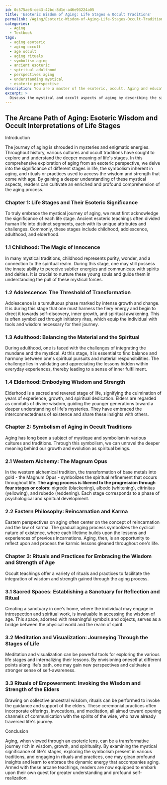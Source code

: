 ```yaml
---
id: 0c575ae8-ce43-42bc-8d1e-a46e93224a05
title: 'Esoteric Wisdom of Aging: Life Stages & Occult Traditions'
permalink: /Aging/Esoteric-Wisdom-of-Aging-Life-Stages-Occult-Traditions/
categories:
  - Aging
  - Textbook
tags:
  - aging esoteric
  - aging occult
  - age occult
  - aging rituals
  - symbolism aging
  - ancient esoteric
  - spiritual adulthood
  - perspectives aging
  - understanding mystical
  - esoteric perspective
description: You are a master of the esoteric, occult, Aging and education, you have written many textbooks on the subject in ways that provide students with rich and deep understanding of the subject. You are being asked to write textbook-like sections on a topic and you do it with full context, explainability, and reliability in accuracy to the true facts of the topic at hand, in a textbook style that a student would easily be able to learn from, in a rich, engaging, and contextual way. Always include relevant context (such as formulas and history), related concepts, and in a way that someone can gain deep insights from.
excerpt: > 
  Discuss the mystical and occult aspects of aging by describing the significance of different stages of life in esoteric teachings, exploring the symbolism behind aging in various traditions, and elaborating on rituals or practices that can be used to embrace the wisdom and strength that comes with age in a grimoire-style text.
---
```


## The Arcane Path of Aging: Esoteric Wisdom and Occult Interpretations of Life Stages

Introduction

The journey of aging is shrouded in mysteries and enigmatic energies. Throughout history, various cultures and occult traditions have sought to explore and understand the deeper meaning of life's stages. In this comprehensive exploration of aging from an esoteric perspective, we delve into the significance of different stages in life, the symbolism inherent in aging, and rituals or practices used to access the wisdom and strength that come with age. By gaining a deeper understanding of these mystical aspects, readers can cultivate an enriched and profound comprehension of the aging process.

### Chapter 1: Life Stages and Their Esoteric Significance

To truly embrace the mystical journey of aging, we must first acknowledge the significance of each life stage. Ancient esoteric teachings often divided human life into distinct segments, each with its unique attributes and challenges. Commonly, these stages include childhood, adolescence, adulthood, and elderhood.

### 1.1 Childhood: The Magic of Innocence

In many mystical traditions, childhood represents purity, wonder, and a connection to the spiritual realm. During this stage, one may still possess the innate ability to perceive subtler energies and communicate with spirits and deities. It is crucial to nurture these young souls and guide them in understanding the pull of these mystical forces.

### 1.2 Adolescence: The Threshold of Transformation

Adolescence is a tumultuous phase marked by intense growth and change. It is during this stage that one must harness the fiery energy and begin to direct it towards self-discovery, inner growth, and spiritual awakening. This is often symbolized through initiatory rites, which equip the individual with tools and wisdom necessary for their journey.

### 1.3 Adulthood: Balancing the Material and the Spiritual

During adulthood, one is faced with the challenges of integrating the mundane and the mystical. At this stage, it is essential to find balance and harmony between one's spiritual pursuits and material responsibilities. The challenge lies in validating and appreciating the lessons hidden within everyday experiences, thereby leading to a sense of inner fulfillment.

### 1.4 Elderhood: Embodying Wisdom and Strength

Elderhood is a sacred and revered stage of life, signifying the culmination of years of experience, growth, and spiritual dedication. Elders are regarded as conduits of divine wisdom, guiding the younger generations toward a deeper understanding of life's mysteries. They have embraced the interconnectedness of existence and share these insights with others.

### Chapter 2: Symbolism of Aging in Occult Traditions

Aging has long been a subject of mystique and symbolism in various cultures and traditions. Through this symbolism, we can unravel the deeper meaning behind our growth and evolution as spiritual beings.

### 2.1 Western Alchemy: The Magnum Opus

In the western alchemical tradition, the transformation of base metals into gold - the Magnum Opus - symbolizes the spiritual refinement that occurs throughout life. **The aging process is likened to the progression through four stages or colors**: nigredo (blackening), albedo (whitening), citrinitas (yellowing), and rubedo (reddening). Each stage corresponds to a phase of psychological and spiritual development.

### 2.2 Eastern Philosophy: Reincarnation and Karma

Eastern perspectives on aging often center on the concept of reincarnation and the law of karma. The gradual aging process symbolizes the cyclical nature of existence, where each lifetime builds upon the lessons and experiences of previous incarnations. Aging, then, is an opportunity to reflect upon and process the karmic lessons gleaned throughout one's life.

### Chapter 3: Rituals and Practices for Embracing the Wisdom and Strength of Age

Occult teachings offer a variety of rituals and practices to facilitate the integration of wisdom and strength gained through the aging process.

### 3.1 Sacred Spaces: Establishing a Sanctuary for Reflection and Ritual

Creating a sanctuary in one's home, where the individual may engage in introspection and spiritual work, is invaluable in accessing the wisdom of age. This space, adorned with meaningful symbols and objects, serves as a bridge between the physical world and the realm of spirit.

### 3.2 Meditation and Visualization: Journeying Through the Stages of Life

Meditation and visualization can be powerful tools for exploring the various life stages and internalizing their lessons. By envisioning oneself at different points along life's path, one may gain new perspectives and cultivate a stronger sense of self-awareness.

### 3.3 Rituals of Empowerment: Invoking the Wisdom and Strength of the Elders

Drawing on collective ancestral wisdom, rituals can be performed to invoke the guidance and support of the elders. These ceremonial practices often incorporate offerings, invocations, and meditation, all aimed toward opening channels of communication with the spirits of the wise, who have already traversed life's journey.

Conclusion

Aging, when viewed through an esoteric lens, can be a transformative journey rich in wisdom, growth, and spirituality. By examining the mystical significance of life's stages, exploring the symbolism present in various traditions, and engaging in rituals and practices, one may glean profound insights and learn to embrace the dynamic energy that accompanies aging. Armed with these arcane teachings, readers are now equipped to embark upon their own quest for greater understanding and profound self-realization.
